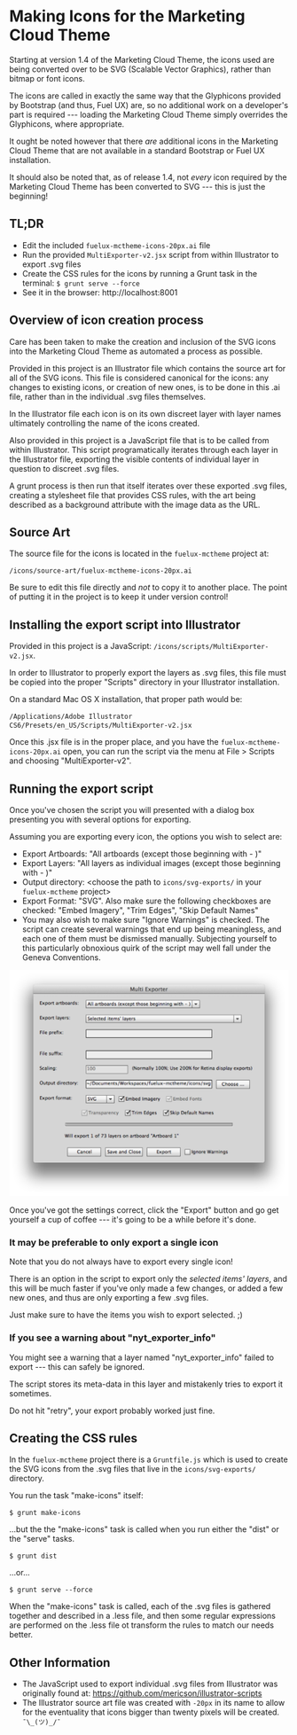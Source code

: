 # Making Icons for the Marketing Cloud Theme

Starting at version 1.4 of the Marketing Cloud Theme, the icons used are being converted over to be SVG (Scalable Vector Graphics), rather than bitmap or font icons.

The icons are called in exactly the same way that the Glyphicons provided by Bootstrap (and thus, Fuel UX) are, so no additional work on a developer's part is required --- loading the Marketing Cloud Theme simply overrides the Glyphicons, where appropriate.

It ought be noted however that there *are* additional icons in the Marketing Cloud Theme that are not available in a standard Bootstrap or Fuel UX installation.

It should also be noted that, as of release 1.4, not *every* icon required by the Marketing Cloud Theme has been converted to SVG --- this is just the beginning!



## TL;DR

- Edit the included `fuelux-mctheme-icons-20px.ai` file
- Run the provided `MultiExporter-v2.jsx` script from within Illustrator to export .svg files
- Create the CSS rules for the icons by running a Grunt task in the terminal: `$ grunt serve --force`
- See it in the browser: http://localhost:8001



## Overview of icon creation process

Care has been taken to make the creation and inclusion of the SVG icons into the Marketing Cloud Theme as automated a process as possible.

Provided in this project is an Illustrator file which contains the source art for all of the SVG icons. This file is considered canonical for the icons: any changes to existing icons, or creation of new ones, is to be done in this .ai file, rather than in the individual .svg files themselves.

In the Illustrator file each icon is on its own discreet layer with layer names ultimately controlling the name of the icons created.

Also provided in this project is a JavaScript file that is to be called from within Illustrator. This script programatically iterates through each layer in the Illustrator file, exporting the visible contents of individual layer in question to discreet .svg files.

A grunt process is then run that itself iterates over these exported .svg files, creating a stylesheet file that provides CSS rules, with the art being described as a background attribute with the image data as the URL.



## Source Art

The source file for the icons is located in the `fuelux-mctheme` project at:

    /icons/source-art/fuelux-mctheme-icons-20px.ai

Be sure to edit this file directly and *not* to copy it to another place. The point of putting it in the project is to keep it under version control!



## Installing the export script into Illustrator

Provided in this project is a JavaScript: `/icons/scripts/MultiExporter-v2.jsx`.

In order to Illustrator to properly export the layers as .svg files, this file must be copied into the proper "Scripts" directory in your Illustrator installation.

On a standard Mac OS X installation, that proper path would be:

	/Applications/Adobe Illustrator CS6/Presets/en_US/Scripts/MultiExporter-v2.jsx

Once this .jsx file is in the proper place, and you have the `fuelux-mctheme-icons-20px.ai` open, you can run the script via the menu at File > Scripts and choosing "MultiExporter-v2".



## Running the export script
Once you've chosen the script you will presented with a dialog box presenting you with several options for exporting.

Assuming you are exporting every icon, the options you wish to select are:

- Export Artboards: "All artboards (except those beginning with - )"
- Export Layers: "All layers as individual images (except those beginning with - )"
- Output directory: <choose the path to `icons/svg-exports/` in your `fuelux-mctheme` project>
- Export Format: "SVG". Also make sure the following checkboxes are checked: "Embed Imagery", "Trim Edges", "Skip Default Names"
- You may also wish to make sure "Ignore Warnings" is checked. The script can create several warnings that end up being meaningless, and each one of them must be dismissed manually. Subjecting yourself to this particularly obnoxious quirk of the script may well fall under the Geneva Conventions.


![MultiExporter-v2 Dialog Box Example](scripts/MultiExporter-v2-dialog-box-example.png "MultiExporter-v2 Dialog Box Example")



Once you've got the settings correct, click the "Export" button and go get yourself a cup of coffee --- it's going to be a while before it's done.


### It may be preferable to only export a single icon

Note that you do not always have to export every single icon!

There is an option in the script to export only the _selected items' layers_, and this will be much faster if you've only made a few changes, or added a few new ones, and thus are only exporting a few .svg files.

Just make sure to have the items you wish to export selected. ;)



### If you see a warning about "nyt_exporter_info"

You might see a warning that a layer named "nyt_exporter_info" failed to export --- this can safely be ignored.

The script stores its meta-data in this layer and mistakenly tries to export it sometimes. 

Do not hit "retry", your export probably worked just fine.



## Creating the CSS rules 

In the `fuelux-mctheme` project there is a `Gruntfile.js` which is used to create the SVG icons from the .svg files that live in the `icons/svg-exports/` directory.

You run the task "make-icons" itself:

	$ grunt make-icons

...but the the "make-icons" task is called when you run either the "dist" or the "serve" tasks.

	$ grunt dist

...or...

    $ grunt serve --force


When the "make-icons" task is called, each of the .svg files is gathered together and described in a .less file, and then some regular expressions are performed on the .less file ot transform the rules to match our needs better.




## Other Information

- The JavaScript used to export individual .svg files from Illustrator was originally found at: https://github.com/mericson/illustrator-scripts
- The Illustrator source art file was created with `-20px` in its name to allow for the eventuality that icons bigger than twenty pixels will be created. `¯\_(ツ)_/¯`
